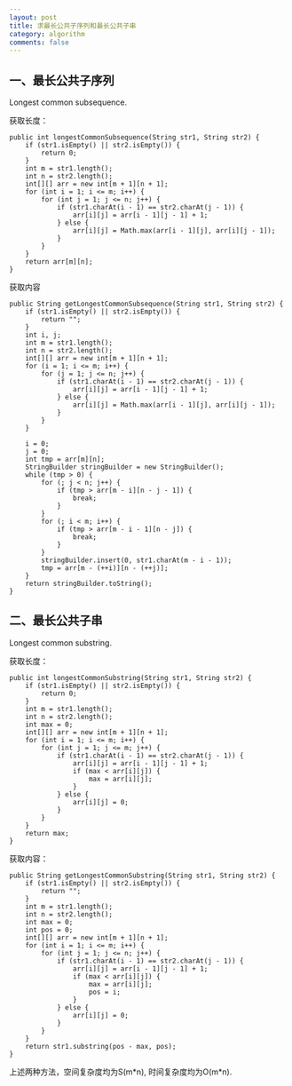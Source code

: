 ```yaml
---
layout: post
title: 求最长公共子序列和最长公共子串
category: algorithm
comments: false
---
```


## 一、最长公共子序列

Longest common subsequence.

获取长度：

    public int longestCommonSubsequence(String str1, String str2) {
        if (str1.isEmpty() || str2.isEmpty()) {
            return 0;
        }
        int m = str1.length();
        int n = str2.length();
        int[][] arr = new int[m + 1][n + 1];
        for (int i = 1; i <= m; i++) {
            for (int j = 1; j <= n; j++) {
                if (str1.charAt(i - 1) == str2.charAt(j - 1)) {
                    arr[i][j] = arr[i - 1][j - 1] + 1;
                } else {
                    arr[i][j] = Math.max(arr[i - 1][j], arr[i][j - 1]);
                }
            }
        }
        return arr[m][n];
    }

获取内容

    public String getLongestCommonSubsequence(String str1, String str2) {
        if (str1.isEmpty() || str2.isEmpty()) {
            return "";
        }
        int i, j;
        int m = str1.length();
        int n = str2.length();
        int[][] arr = new int[m + 1][n + 1];
        for (i = 1; i <= m; i++) {
            for (j = 1; j <= n; j++) {
                if (str1.charAt(i - 1) == str2.charAt(j - 1)) {
                    arr[i][j] = arr[i - 1][j - 1] + 1;
                } else {
                    arr[i][j] = Math.max(arr[i - 1][j], arr[i][j - 1]);
                }
            }
        }
        
        i = 0;
        j = 0;
        int tmp = arr[m][n];
        StringBuilder stringBuilder = new StringBuilder();
        while (tmp > 0) {
            for (; j < n; j++) {
                if (tmp > arr[m - i][n - j - 1]) {
                    break;
                }
            }
            for (; i < m; i++) {
                if (tmp > arr[m - i - 1][n - j]) {
                    break;
                }
            }
            stringBuilder.insert(0, str1.charAt(m - i - 1));
            tmp = arr[m - (++i)][n - (++j)];
        }
        return stringBuilder.toString();
    }

## 二、最长公共子串

Longest common substring.

获取长度：

    public int longestCommonSubstring(String str1, String str2) {
        if (str1.isEmpty() || str2.isEmpty()) {
            return 0;
        }
        int m = str1.length();
        int n = str2.length();
        int max = 0;
        int[][] arr = new int[m + 1][n + 1];
        for (int i = 1; i <= m; i++) {
            for (int j = 1; j <= m; j++) {
                if (str1.charAt(i - 1) == str2.charAt(j - 1)) {
                    arr[i][j] = arr[i - 1][j - 1] + 1;
                    if (max < arr[i][j]) {
                        max = arr[i][j];
                    }
                } else {
                    arr[i][j] = 0;
                }
            }
        }
        return max;
    }

获取内容：

    public String getLongestCommonSubstring(String str1, String str2) {
        if (str1.isEmpty() || str2.isEmpty()) {
            return "";
        }
        int m = str1.length();
        int n = str2.length();
        int max = 0;
        int pos = 0;
        int[][] arr = new int[m + 1][n + 1];
        for (int i = 1; i <= m; i++) {
            for (int j = 1; j <= n; j++) {
                if (str1.charAt(i - 1) == str2.charAt(j - 1)) {
                    arr[i][j] = arr[i - 1][j - 1] + 1;
                    if (max < arr[i][j]) {
                        max = arr[i][j];
                        pos = i;
                    }
                } else {
                    arr[i][j] = 0;
                }
            }
        }
        return str1.substring(pos - max, pos);
    }

上述两种方法，空间复杂度均为S(m\*n), 时间复杂度均为O(m\*n).